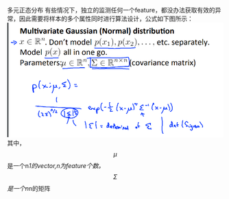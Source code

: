 多元正态分布
有些情况下，独立的监测任何一个feature，都没办法获取有效的异常，因此需要将样本的多个属性同时进行算法设计，公式如下图所示：
![](/机器学习/images/86.png)
其中，$$\mu$$是一个n*1的vector,n为feature个数。$$\Sigma$$是一个n*n的矩阵